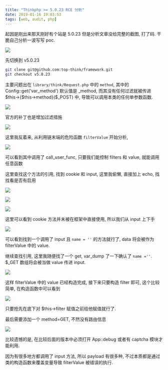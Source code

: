 ```yaml
---
title: "Thinkphp >= 5.0.23 RCE 分析"
date: 2019-01-16 19:03:53
tags: [web, audit, php]
---
```


起因是刚出来那天刚好有个站是 5.0.23 但是分析文章没给完整的截图, 打了码. 干脆自己分析一波写写 poc.

![](https://i.loli.net/2019/03/08/5c827b967b058.jpg#center)

<!--more-->

先切换到 v5.0.23

```sh
git clone git@github.com:top-think/framework.git
git checkout v5.0.23
```

主要问题出在 `library/think/Request.php` 中的 `method`, 其中的 Config::get('var\_method') 默认值是 \_method, 而其没有任何过滤就被传进 $this->{$this->method}($_POST) 中, 导致可以调用本类的任何单参数函数.

![](https://i.loli.net/2019/03/08/5c827b9b6fbef.jpg#center)

官方的补丁也是增加过滤措施

![](https://i.loli.net/2019/03/08/5c827ba0aa16d.jpg#center)

这里我反着来, 从利用链末端的危险函数 `filterValue` 开始分析,

![](https://i.loli.net/2019/03/08/5c827ba5b5cb0.jpg#center)

可以看到其中调用了 call\_user\_func, 只要我们能控制 filters 和 value, 就能调用任意函数

这里查找这个方法的引用, 找到 cookie 和 input, 这里我偷懒, 直接加上 echo, 找找看是否有启用

![](https://i.loli.net/2019/03/08/5c827baa8eac6.jpg#center)

![](https://i.loli.net/2019/03/08/5c827bb04e7d4.jpg#center)

![](https://i.loli.net/2019/03/08/5c827bb3c3fe5.jpg#center)

这里可以看到 cookie 方法并未被在框架中直接使用, 所以我们从 input 上下手

![](https://i.loli.net/2019/03/08/5c827bb7efec3.jpg#center)

可以看到找到一个调用了 input 且 `name = ''` 的方法就行了, data 将会被作为 filterValue 中的 value.

继续查找引用, 这里我随便找了一个 get, var_dump 了一下确认了 `name =''`. $_GET 数组将会被当做 value 传进 input.

![](https://i.loli.net/2019/03/08/5c827bbc2120b.jpg#center)

这样 filterValue 中的 value 已经构造完成, 接下来只要构造 filter 即可, 这个比较简单, 在构造函数中可以看到

![](https://i.loli.net/2019/03/08/5c827bbf258ed.jpg#center)

只要抢先在底下对 $this->filter 赋值之前给他赋值就行了.

最后需要添加一个 method=GET, 不然没有路由信息

![](https://i.loli.net/2019/03/08/5c827bc64c589.jpg#center)

比较遗憾的是, 在比较后面的版本中必须打开 App::debug 或者有 captcha 模块才能利用.

因为有很多地方都调用了 input 方法, 所以 payload 有很多种, 不过本质都是通过类的构造函数来覆盖变量导致 filterValue 被错误的执行.